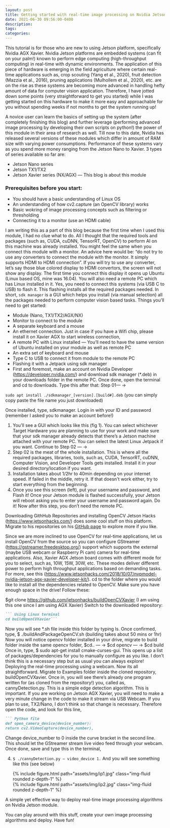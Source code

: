 ```yaml
---
layout: post
title: Getting started with real-time image processing on Nvidia Jetson AGX Xavier
date: 2021-06-30 09:56:00-0400
description: 
tags:
categories:
---
```


This tutorial is for those who are new to using Jetson platform, specifically Nvidia AGX Xavier. Nvidia Jetson platforms are embedded systems (can fit on your palm!) known to perform edge computing (high-throughput computing) in real-time with dynamic environments. The application of this piece of hardware is emerging in the field agriculture where certain real-time applications such as, crop scouting (Yang et al., 2020), fruit detection (Mazzia et al., 2016), pruning applications (Mulhollem et al., 2020), etc. are on the rise as these systems are becoming more advanced in handling hefty amount of data for computer vision application. Therefore, I have jotted down some points (very straightforward to get you started) while I was getting started on this hardware to make it more easy and approachable for you without spending weeks if not months to get the system running up!

A novice user can learn the basics of setting up the system (after completely finishing this blog) and further leverage (performing advanced image processing by developing their own scripts on python!) the power of this module in their area of research as well. Till now to this date, Nvidia has released several versions of these modules which differ in amount of RAM size with varying power consumptions. Performance of these systems vary as you spend more money ranging from the Jetson Nano to Xavier. 3 types of series available so far are:

- Jetson Nano series
- Jetson TX1/TX2
- Jetson Xavier series (NX/AGX) — This blog is about this module

### Prerequisites before you start:

- You should have a basic understanding of Linux OS
- An understanding of how cv2.capture (an OpenCV library) works
- Basic wokring of image processing concepts such as filtering or thresholding
- Connecting it to a monitor (use an HDMI cable)

I am writing this as a part of this blog because the first time when I used this module, I had no clue what to do. All I thought that the required tools and packages (such as, CUDA, cuDNN, TensorRT, OpenCV) to perform AI on this machine was already installed. You might feel the same when you connect this module with a monitor. An advice here would be: “do not try to use any converters to connect the module with the monitor. It simply supports HDMI to HDMI connection”. If you will try to use any converter, let’s say those blue colored display to HDMI convertors, the screen will not show any display. The first time you connect this display it opens up Ubuntu (Linux based OS, mine was 16.04). You will also need a remote PC which has Linux installed in it. Yes, you need to connect this systems (via USB C to USB) to flash it. This flashing installs all the required packages needed. In short, ```sdk manager``` is a GUI which helps you install (via manual selection) all the packages needed to perform computer vision based tasks. Things you’ll need to get started:

- Module (Nano, TX1/TX2/AGX/NX)
- Monitor to connect to the module
- A separate keyboard and a mouse
- An ethernet connection. Just in case if you have a Wifi chip, please install it on Xavier AGX to start wireless connection,
- A remote PC with Linux installed — You’ll need to have the same version of Ubuntu installed on your module as well as remote PC
- An extra set of keyboard and mouse
- Type C to USB to connect it from module to the remote PC
- Flashing it with a Jetpack using sdk manager
- First and foremost, make an account on Nvidia Developer (https://developer.nvidia.com/) and download sdk manager (*.deb) in your downloads folder in the remote PC. Once done, open the terminal and cd to downloads. Type this after that: Step 01— ->

```sudo apt install ./sdkmanager_[version].[build#].deb``` (you can simply copy paste the file name you just downloaded)

Once installed, type, sdkmanager. Login in with your ID and password (remember I asked you to make an account before!)


1. You’ll see a GUI which looks like this (fig 1). You can select whichever Target Hardware you are planning to use for your work and make sure that your sdk manager already detects that there’s a Jetson machine attached with your remote PC. You can select the latest Linux Jetpack if you want. Continue to Step 02 — ->
2. Step 02 is the meat of the whole installation. This is where all the required packages, libraries, tools, such as, CUDA, TensorRT, cuDNN, Computer Vision, and Developer Tools gets installed. Install it in your desired directory/location if you want.
3. Installation takes about 1/2hr to 40min depending on your internet speed. If failed in the middle, retry it. If that doesn't work either, try to start everything from the beginning.
4. Once you see this screen (left), put your username and password, and Flash it! Once your Jetson module is flashed successfully, your Jetson will reboot asking you to enter your username and password again. Do it! Now after this step, you don’t need the remote PC.

Downloading GithHub Repositories and installing OpenCV
Jetson Hacks (https://www.jetsonhacks.com/) does some cool stuff on this platform. Migrate to his repositories on his [GitHub page](https://github.com/jetsonhacks) to explore more if you like.

Since we are more inclined to use OpenCV for real-time applications, let us install OpenCV from the source so you can configure GStreamer (https://gstreamer.freedesktop.org/) support which supports the external (maybe USB webcam or Raspberry Pi cam) camera for real-time applications. Also, Xavier AGX Jetson board comes with different mode for you to select, such as, 10W, 15W, 30W, etc. These modes deliver different power to perform high throughput applications based on demanding tasks. For more, see this (https://www.jetsonhacks.com/2018/10/07/nvpmodel-nvidia-jetson-agx-xavier-developer-kit/). cd to the folder where you would like to install all the dependencies related to OpenCV. Make sure you have enough space in the drive! Follow these:

$git clone https://github.com/jetsonhacks/buildOpenCVXavier (I am using this one since I am using AGX Xavier)
Switch to the downloaded repository: 

````markdown
``` Using Linux terminal
cd buildOpenCVXavier```
````
Now you will see *.sh file inside this folder by typing ls. Once confirmed, type, $ ./buildAndPackageOpenCV.sh (building takes about 50 mins or 1hr)
Now you will notice opencv folder installed in your drive, migrate to build folder inside the same opencv folder, $cd.. — -> $cd opencv — -> $cd build
Once in, type, $ sudo apt-get install cmake-curses-gui. This opens up a list of packages/dependencies for you to manually configure as you like. I don’t think this is a necessary step but as usual you can always explore!
Deploying the real-time processing using a webcam. Now its all straightforward. Migrate to Examples folder inside the cloned repository, buildOpenCVXavier. Once in, you will see there’s already one program written for (as cloned from the repository!) you, called as, cannyDetection.py. This is a simple edge detection algorithm.
This is important. If you are working on Jetson AGX Xavier, you will need to make a very minute change in the code to make it stream via USB Webcam. If you plan to use, TX2/Nano, I don’t think so that change is necessary.
Therefore open the code, and look for this line,

```` markdown
``` Python file
def open_camera_device(device_number):
return cv2.VideoCapture(device_number),
````

Change device_number to 0 inside the curve bracket in the second line. This should let the GStreamer stream live video feed through your webcam. Once done, save and type this in the terminal,

4. ```$ ./cannyDetection.py — video_device 1.``` And you will see something like this (see below)

   <div class="row mt-3">
    <div class="col-sm mt-3 mt-md-0">
        {% include figure.html path="assets/img/ip1.jpg" class="img-fluid rounded z-depth-1" %}
    </div>
    <div class="col-sm mt-3 mt-md-0">
        {% include figure.html path="assets/img/ip2.jpg" class="img-fluid rounded z-depth-1" %}
    </div>
</div>
<div class="caption">
    A simple yet effective way to deploy real-time image processing algorithms on Nvidia Jetson module. 
</div>

You can play around with this stuff, create your own image processing algorithms and deploy. Have fun!
